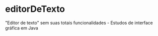 # editorDeTexto
"Editor de texto" sem suas totais funcionalidades - Estudos de interface gráfica em Java
